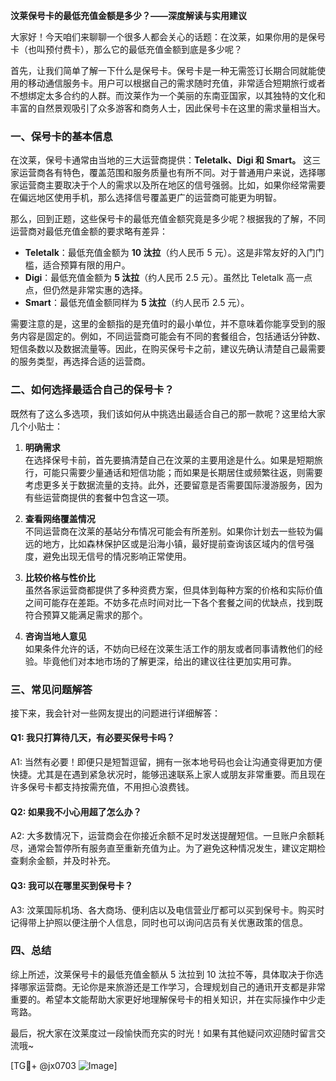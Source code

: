 **汶莱保号卡的最低充值金额是多少？——深度解读与实用建议**

大家好！今天咱们来聊聊一个很多人都会关心的话题：在汶莱，如果你用的是保号卡（也叫预付费卡），那么它的最低充值金额到底是多少呢？

首先，让我们简单了解一下什么是保号卡。保号卡是一种无需签订长期合同就能使用的移动通信服务卡。用户可以根据自己的需求随时充值，非常适合短期旅行或者不想绑定太多合约的人群。而汶莱作为一个美丽的东南亚国家，以其独特的文化和丰富的自然景观吸引了众多游客和商务人士，因此保号卡在这里的需求量相当大。

### 一、保号卡的基本信息

在汶莱，保号卡通常由当地的三大运营商提供：**Teletalk、Digi 和 Smart。** 这三家运营商各有特色，覆盖范围和服务质量也有所不同。对于普通用户来说，选择哪家运营商主要取决于个人的需求以及所在地区的信号强弱。比如，如果你经常需要在偏远地区使用手机，那么选择信号覆盖更广的运营商可能更为明智。

那么，回到正题，这些保号卡的最低充值金额究竟是多少呢？根据我的了解，不同运营商对最低充值金额的要求略有差异：

- **Teletalk**：最低充值金额为 **10 汰拉**（约人民币 5 元）。这是非常友好的入门门槛，适合预算有限的用户。
- **Digi**：最低充值金额为 **5 汰拉**（约人民币 2.5 元）。虽然比 Teletalk 高一点点，但仍然是非常实惠的选择。
- **Smart**：最低充值金额同样为 **5 汰拉**（约人民币 2.5 元）。

需要注意的是，这里的金额指的是充值时的最小单位，并不意味着你能享受到的服务内容是固定的。例如，不同运营商可能会有不同的套餐组合，包括通话分钟数、短信条数以及数据流量等。因此，在购买保号卡之前，建议先确认清楚自己最需要的服务类型，再选择合适的运营商。

### 二、如何选择最适合自己的保号卡？

既然有了这么多选项，我们该如何从中挑选出最适合自己的那一款呢？这里给大家几个小贴士：

1. **明确需求**  
   在选择保号卡前，首先要搞清楚自己在汶莱的主要用途是什么。如果是短期旅行，可能只需要少量通话和短信功能；而如果是长期居住或频繁往返，则需要考虑更多关于数据流量的支持。此外，还要留意是否需要国际漫游服务，因为有些运营商提供的套餐中包含这一项。

2. **查看网络覆盖情况**  
   不同运营商在汶莱的基站分布情况可能会有所差别。如果你计划去一些较为偏远的地方，比如森林保护区或是沿海小镇，最好提前查询该区域内的信号强度，避免出现无信号的情况影响正常使用。

3. **比较价格与性价比**  
   虽然各家运营商都提供了多种资费方案，但具体到每种方案的价格和实际价值之间可能存在差距。不妨多花点时间对比一下各个套餐之间的优缺点，找到既符合预算又能满足需求的那个。

4. **咨询当地人意见**  
   如果条件允许的话，不妨向已经在汶莱生活工作的朋友或者同事请教他们的经验。毕竟他们对本地市场的了解更深，给出的建议往往更加实用可靠。

### 三、常见问题解答

接下来，我会针对一些网友提出的问题进行详细解答：

#### Q1: 我只打算待几天，有必要买保号卡吗？
A1: 当然有必要！即便只是短暂逗留，拥有一张本地号码也会让沟通变得更加方便快捷。尤其是在遇到紧急状况时，能够迅速联系上家人或朋友非常重要。而且现在许多保号卡都支持按需充值，不用担心浪费钱。

#### Q2: 如果我不小心用超了怎么办？
A2: 大多数情况下，运营商会在你接近余额不足时发送提醒短信。一旦账户余额耗尽，通常会暂停所有服务直至重新充值为止。为了避免这种情况发生，建议定期检查剩余金额，并及时补充。

#### Q3: 我可以在哪里买到保号卡？
A3: 汶莱国际机场、各大商场、便利店以及电信营业厅都可以买到保号卡。购买时记得带上护照以便注册个人信息，同时也可以询问店员有关优惠政策的信息。

### 四、总结

综上所述，汶莱保号卡的最低充值金额从 5 汰拉到 10 汰拉不等，具体取决于你选择哪家运营商。无论你是来旅游还是工作学习，合理规划自己的通讯开支都是非常重要的。希望本文能帮助大家更好地理解保号卡的相关知识，并在实际操作中少走弯路。

最后，祝大家在汶莱度过一段愉快而充实的时光！如果有其他疑问欢迎随时留言交流哦~

[TG💪+ @jx0703 ![Image](https://github.com/user-attachments/assets/dbca1d08-cadb-493c-b0ec-ad6f7a83f270)]